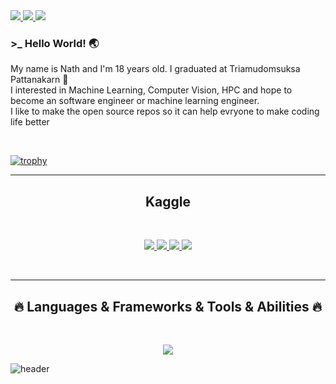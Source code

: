 <a href="https://www.kaggle.com/namirinz">
<img src="https://img.shields.io/badge/Kaggle-035a7d?style=for-the-badge&logo=kaggle&logoColor=white">
</a>
<a href="https://medium.com/@namirinz">
<img src="https://img.shields.io/badge/Medium-12100E?style=for-the-badge&logo=medium&logoColor=white">
</a>
<a href="https://www.linkedin.com/in/nath-prachayakul-8b9b751b1/">
<img src="https://img.shields.io/badge/linkedin-%230077B5.svg?style=for-the-badge&logo=linkedin&logoColor=white">
</a>
<br>

### >_ Hello World! :earth_asia:
My name is Nath and I'm 18 years old. I graduated at Triamudomsuksa Pattanakarn :school_satchel:<br>
I interested in Machine Learning, Computer Vision, HPC and hope to become an software engineer or machine learning engineer.<br>
I like to make the open source repos so it can help evryone to make coding life better


<br>

[![trophy](https://github-profile-trophy.vercel.app/?username=namirinz&theme=algolia&margin-w=5&column=-1)](https://github.com/ryo-ma/github-profile-trophy)
<br>

<hr>
<h2 align="center">Kaggle</h2>
<br>
<p align="center">
    <a href='https://kaggle.com/namirinz'>
        <img src="https://road-to-kaggle-grandmaster.vercel.app/api/badges/namirinz/competition" />
        <img src="https://road-to-kaggle-grandmaster.vercel.app/api/badges/namirinz/dataset" />
        <img src="https://road-to-kaggle-grandmaster.vercel.app/api/badges/namirinz/notebook" />
        <img src="https://road-to-kaggle-grandmaster.vercel.app/api/badges/namirinz/discussion" />
    </a>
</p>

<br>

<hr>
<h2 align="center">🔥 Languages & Frameworks & Tools & Abilities 🔥</h2>

<br>
<p align="center">
  <a href="https://skillicons.dev">
    <img src="https://skillicons.dev/icons?i=c,cpp,python,tensorflow,pytorch,git,docker"/>
  </a>
</p>

![header](https://capsule-render.vercel.app/api?type=wave&color=gradient&height=300&section=footer&text=capsule%20render&fontSize=90)